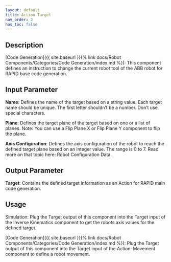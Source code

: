 ```yaml
---
layout: default
title: Action Target
nav_order: 2
has_toc: false
---
```


## Description

[Code Generation]({{ site.baseurl }}{% link docs/Robot Components/Categories/Code Generation/index.md %}): This component defines an instruction to change the current robot tool of the ABB robot for RAPID base code generation.

## Input Parameter

**Name**: Defines the name of the target based on a string value. Each target name should be unique. The first letter shouldn’t be a number. Don’t use special characters.

**Plane**: Defines the target plane of the target based on one or a list of planes. Note: You can use a Flip Plane X or Flip Plane Y component to flip the plane.

**Axis Configuration**: Defines the axis configuration of the robot to reach the defined target plane based on an integer value. The range is 0 to 7. Read more on that topic here: Robot Configuration Data.

## Output Parameter

**Target**: Contains the defined target information as an Action for RAPID main code generation.

## Usage

Simulation: Plug the Target output of this component into the Target input of the Inverse Kinematics component to get the robots axis values for the defined target.

[Code Generation]({{ site.baseurl }}{% link docs/Robot Components/Categories/Code Generation/index.md %}): Plug the Target output of this component into the Target input of the Action: Movement component to define a robot movement.